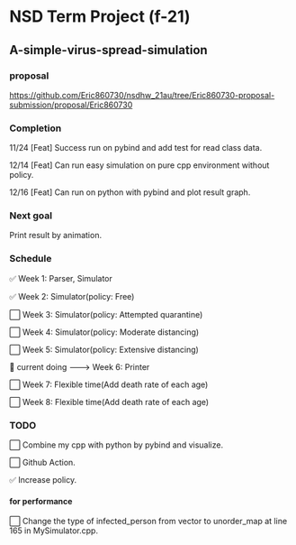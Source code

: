 # NSD Term Project (f-21)
## A-simple-virus-spread-simulation

### proposal
https://github.com/Eric860730/nsdhw_21au/tree/Eric860730-proposal-submission/proposal/Eric860730

### Completion
11/24 [Feat] Success run on pybind and add test for read class data.

12/14 [Feat] Can run easy simulation on pure cpp environment without policy.

12/16 [Feat] Can run on python with pybind and plot result graph.

### Next goal
Print result by animation.

### Schedule

:white_check_mark: Week 1: Parser, Simulator

:white_check_mark: Week 2: Simulator(policy: Free)

:white_large_square: Week 3: Simulator(policy: Attempted quarantine)

:white_large_square: Week 4: Simulator(policy: Moderate distancing)

:white_large_square: Week 5: Simulator(policy: Extensive distancing)

:red_circle: current doing ---> Week 6: Printer  

:white_large_square: Week 7: Flexible time(Add death rate of each age)

:white_large_square: Week 8: Flexible time(Add death rate of each age)

### TODO
:white_large_square: Combine my cpp with python by pybind and visualize.

:white_large_square: Github Action.

:white_check_mark: Increase policy.

#### for performance
:white_large_square: Change the type of infected_person from vector to unorder_map at line 165 in MySimulator.cpp.
